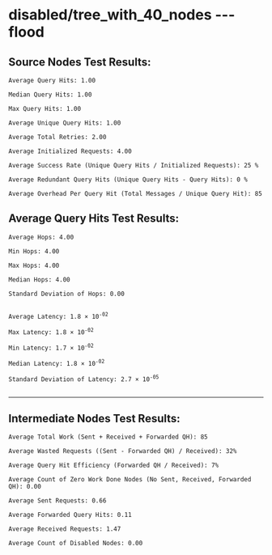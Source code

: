 # disabled/tree_with_40_nodes --- flood
## Source Nodes Test Results:
	Average Query Hits: 1.00

	Median Query Hits: 1.00

	Max Query Hits: 1.00

	Average Unique Query Hits: 1.00

	Average Total Retries: 2.00

	Average Initialized Requests: 4.00

	Average Success Rate (Unique Query Hits / Initialized Requests): 25 %

	Average Redundant Query Hits (Unique Query Hits - Query Hits): 0 %

	Average Overhead Per Query Hit (Total Messages / Unique Query Hit): 85



## Average Query Hits Test Results:
<pre><code>Average Hops: 4.00

Min Hops: 4.00

Max Hops: 4.00

Median Hops: 4.00

Standard Deviation of Hops: 0.00


Average Latency: 1.8 × 10<sup>-02</sup>

Max Latency: 1.8 × 10<sup>-02</sup>

Min Latency: 1.7 × 10<sup>-02</sup>

Median Latency: 1.8 × 10<sup>-02</sup>

Standard Deviation of Latency: 2.7 × 10<sup>-05</sup>

</code></pre>

---------------------------------------------
## Intermediate Nodes Test Results:

	Average Total Work (Sent + Received + Forwarded QH): 85

	Average Wasted Requests ((Sent - Forwarded QH) / Received): 32%

	Average Query Hit Efficiency (Forwarded QH / Received): 7%

	Average Count of Zero Work Done Nodes (No Sent, Received, Forwarded QH): 0.00

	Average Sent Requests: 0.66

	Average Forwarded Query Hits: 0.11

	Average Received Requests: 1.47

	Average Count of Disabled Nodes: 0.00

